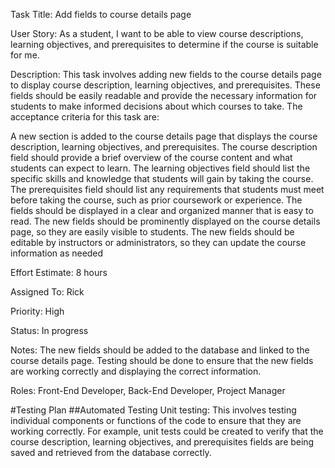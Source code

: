 Task Title: Add fields to course details page

User Story: 
As a student, I want to be able to view course descriptions, learning objectives, and prerequisites to determine if the course is suitable for me.

Description: 
This task involves adding new fields to the course details page to display course description, learning objectives, and prerequisites. These fields should be easily readable and provide the necessary information for students to make informed decisions about which courses to take. The acceptance criteria for this task are:

A new section is added to the course details page that displays the course description, learning objectives, and prerequisites.
The course description field should provide a brief overview of the course content and what students can expect to learn.
The learning objectives field should list the specific skills and knowledge that students will gain by taking the course.
The prerequisites field should list any requirements that students must meet before taking the course, such as prior coursework or experience.
The fields should be displayed in a clear and organized manner that is easy to read.
The new fields should be prominently displayed on the course details page, so they are easily visible to students.
The new fields should be editable by instructors or administrators, so they can update the course information as needed

Effort Estimate: 8 hours

Assigned To: Rick

Priority: High

Status: In progress

Notes:
The new fields should be added to the database and linked to the course details page. Testing should be done to ensure that the new fields are working correctly and displaying the correct information.

Roles: Front-End Developer, Back-End Developer, Project Manager

#Testing Plan
##Automated Testing
Unit testing: This involves testing individual components or functions of the code to ensure that they are working correctly. For example, unit tests could be created to verify that the course description, learning objectives, and prerequisites fields are being saved and retrieved from the database correctly.